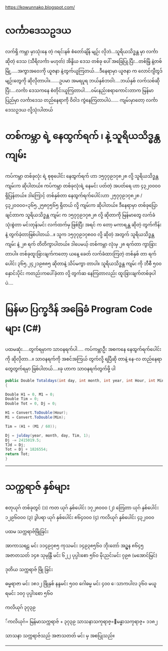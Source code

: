 https://kowunnako.blogspot.com/
# လင်္ကာဒေသဥဒယ
လက်ရှိ ကမ္ဘာ မှာသုံးနေ တဲ့ ဂရင်းနစ် စံတော်ချိန် မျဉ်း လိုဘဲ...သူရိယသိဒ္ဓန္တ မှာ လင်္ကာ ဆိုတဲ့ ဒေသ (သီရိလင်္ကာ မဟုတ်) အိန္ဒိယ ဒေသ တစ်ခု ပေါ် အခြေပြု.ပြီး...တစ်မြိ့ နဲ့တစ်မြို့.....အကွာအဝေးကို ယူဇနာ နဲ့တွက်ယူကြတယ်....ဒီနေရာမှာ ယူဇနာ က လောင်ဂျီတွဒ် မျဉ်းတွေကို ဆိုလိုတာပါ။.......ဥပမာ အမရပူရ ဘယ်နှစ်ဘဝါး....ဘယ်နှစ် လက်သစ်ဆိုပြီး....လင်္ကာ ဒေသကနေ စံတိုင်းယူကြတာပါ.....ဝမ်းနည်းစရာကောင်းတာက မြန်မာ ပြည်မှာ လင်္ကာဒေသ တည်နေရာကို ဝိ၀ါဒ ကွဲနေကြတာပါပဲ......
ကျမ်းမှာတော့ လင်္ကာဒေသဥဒယ လို့သုံးပါတယ်

# တစ်ကမ္ဘာ ရဲ့ နေထွက်ရက် ၊ နဲ့ သူရိယသိဒ္ဓန္တ ကျမ်း
ကပ်ကမ္ဘာ တစ်ခုလုံး ရဲ့ စုစုပေါင်း နေထွက်ရက် ဟာ ၁၅၇၇၉၁၇၈၂၈ လို့ သူရိယသိဒ္ဓန္တ ကျမ်းက ဆိုပါတယ်။ ကပ်ကမ္ဘာ တစ်ခုလုံးရဲ့ နေမင်း ပတ်တဲ့ အပတ်ရေ ဟာ ၄၃၂၀၀၀၀ ရှိပြန်တယ်။ ဒါကြောင့် တစ်နှစ်တာ နေထွက်ရက်ပေါင်းဟာ ၂၅၇၇၉၁၇၈၂၈ / ၄၃၂၀၀၀၀=၃၆၅.၂၅၈၇၅၆၅ ရှိတယ် လို့ ကျမ်းက ဆိုပါတယ်။ ဒီနေရာမှာ တစ်ခုပြောချင်တာက သူရိယသိဒ္ဓန္တ ကျမ်း က ၁၅၇၇၉၁၇၈၂၈ လို့ ဆိုတာကို မြန်မာတွေ လက်ခံသုံးစွဲတာ မင်းတုန်းမင်း လက်ထက်မှ ဖြစ်ပြီး အရင် က တော့ မကာရန္တ ဆိုတဲ့ တွက်ကိန်းနဲ့ တွက်ခဲ့တာဖြစ်ပါတယ်...။ သူက ၁၅၇၇၉၁၇၈၀၀ လို့ ဆိုတဲ့ အတွက် သူရိယသိဒ္ဓန္တ ကျမ်း နဲ့ ၂၈ ရက် တိတိကွာပါတယ်။ ဒါပေမယ့် တစ်ကမ္ဘာ လုံးမှ ၂၈ ရက်တာ ကွာခြားတာပါ။ တစ်ခုထူးခြားချက်ကတော့ ယနေ့ ခေတ် လက်ခံထားကြတဲ့ တစ်နှစ် တာ ရက်ပေါင်း ၃၆၅.၂၄၂၁၉၈၈၅ ဆိုတာနဲ့ သိပ်မကွာ တာပါ။ သူရိယသိဒ္ဓန္တ ကျမ်း ကို ဘီစီ ၅၀၀ နှောင်းပိုင်း ကတည်းကပေါ်ခဲ့တာ လို့ တွက်ဆ နေကြတာလည်း ထူးခြားချက်တစ်ခုပါပဲ....

# မြန်မာ ပြက္ခဒိန် အခြေခံ Program Code များ (C#)
ပထမဆုံး.....တွက်ရမှာက သာဝနရက်ပါ..... ကပ်ကမ္ဘာဦး အစကနေ နေထွက်ရက်ပေါင်း ကို ဆိုလိုတာ...။ သာဝနရက်ကို အစင်အကြယ် တွက်လို့ ရပြီဆို တာနဲ့ နေ-လ တည်နေရာတွေတွက်ရမှာ ဖြစ်ပါတယ်....။ခု ဟာက သာဝနရက်တွက်ဖို့ ပါ

```c#
public Double Totaldays(int day, int month, int year, int Hour, int Min)
{

Double H1 = 0, M1 = 0;
Double Tim = 0;
Double Tot = 0, Dj = 0;

H1 = Convert.ToDouble(Hour);
M1 = Convert.ToDouble(Min);

Tim = (H1 + (M1 / 60));

Dj = julday(year, month, day, Tim, 1);
Dj -= 2415019.5;
TJd = Dj;
Tot = Dj + 1826554;
return Tot;
}

```

---

# သက္ကရာဇ် နှစ်များ

စတုယုဂ် တစ်ခုတွင်
(၁) ကတ ယုဂ် နှစ်ပေါင်း ၁၇၂၈၀၀၀
(၂) တြေတာ ယုဂ် နှစ်ပေါင်း ၁၂၉၆၀၀၀
(၃) ဒွါပရာ ယုဂ် နှစ်ပေါင်း ၈၆၄၀၀၀
(၄) ကလိယုဂ် နှစ်ပေါင်း ၄၃၂၀၀၀

ပထမ သက္ကရာဇ်ဖြိုခြင်း

အာကာသရဠ မင်း ၁၁၄၉၇၈၅
ကုသမင်း ၁၄၉၃၈၅၆၀
ဘိုးတော် အဥ္ဖန ၈၆၄၅
အဇာတသတ် ၁၄၈
သုမုန္ဒြီ မင်း ၆၂၂
ပုပ္ပါးစော ၅၆၀
မိုးညင်းမင်း ၇၉၈ (မအောင်မြင်)



ဒုတိယ သက္ကရာဇ် ဖြို ခြင်း

ဓမ္မရာဇာ မင်း ၁၈၁၂ ဖြိုနှစ်
နန္ဒမင်း ၅၀၀
ဂေါဓမ္မ မင်း ၄၀၀
ေသာကပါလ ၃၆၀
မယူရမင်း ၁၀၇
ပုပ္ပါးစော ၅၆၀

ကလိယုဂ် ၃၇၃၉


်ကလိယုဂ်= မြန်မာသက္ကရာဇ် + ၃၇၃၉
သာသနာသကၠရာဇ္=ျမန္မာသကၠရာဇ္+ ၁၁၈၂

သာသနာ သက္ကရာဇ်သည် အဇာသတတ် မင်း မှ အစပြုသည်။

---
